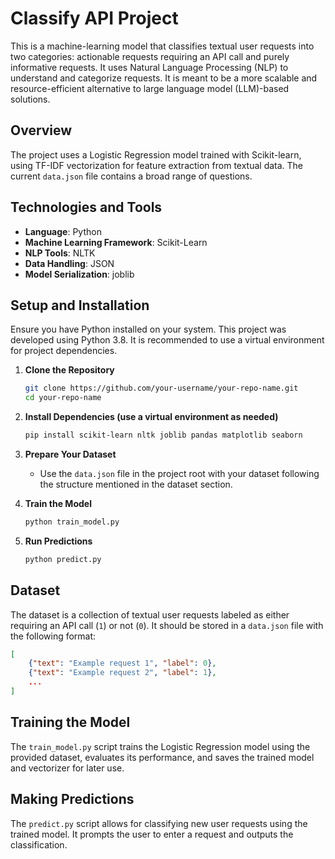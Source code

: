 # Classify API Project

This is a machine-learning model that classifies textual user requests into two categories: actionable requests requiring an API call and purely informative requests. It uses Natural Language Processing (NLP) to understand and categorize requests. It is meant to be a more scalable and resource-efficient alternative to large language model (LLM)-based solutions.

## Overview

The project uses a Logistic Regression model trained with Scikit-learn, using TF-IDF vectorization for feature extraction from textual data. The current `data.json` file contains a broad range of questions.

## Technologies and Tools

- **Language**: Python
- **Machine Learning Framework**: Scikit-Learn
- **NLP Tools**: NLTK
- **Data Handling**: JSON
- **Model Serialization**: joblib

## Setup and Installation

Ensure you have Python installed on your system. This project was developed using Python 3.8. It is recommended to use a virtual environment for project dependencies.

1. **Clone the Repository**
    ```bash
    git clone https://github.com/your-username/your-repo-name.git
    cd your-repo-name
    ```

2. **Install Dependencies (use a virtual environment as needed)**
    ```bash
    pip install scikit-learn nltk joblib pandas matplotlib seaborn
    ```

3. **Prepare Your Dataset**
   - Use the `data.json` file in the project root with your dataset following the structure mentioned in the dataset section.

4. **Train the Model**
    ```bash
    python train_model.py
    ```

5. **Run Predictions**
    ```bash
    python predict.py
    ```

## Dataset

The dataset is a collection of textual user requests labeled as either requiring an API call (`1`) or not (`0`). It should be stored in a `data.json` file with the following format:

```json
[
    {"text": "Example request 1", "label": 0},
    {"text": "Example request 2", "label": 1},
    ...
]
```

## Training the Model

The `train_model.py` script trains the Logistic Regression model using the provided dataset, evaluates its performance, and saves the trained model and vectorizer for later use.

## Making Predictions

The `predict.py` script allows for classifying new user requests using the trained model. It prompts the user to enter a request and outputs the classification.
